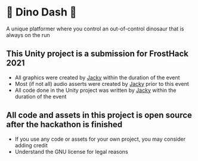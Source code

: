 # 🦕 Dino Dash 🦕
A unique platformer where you control an out-of-control dinosaur that is always on the run

## This Unity project is a submission for FrostHack 2021
* All graphics were created by [Jacky](https://github.com/m-a-s-h-e-d) within the duration of the event
* Most (if not all) audio asserts were created by [Jacky](https://github.com/m-a-s-h-e-d) prior to this event
* All code done in the Unity project was written by [Jacky](https://github.com/m-a-s-h-e-d) within the duration of the event

## All code and assets in this project is open source after the hackathon is finished
* If you use any code or assets for your own project, you may consider adding credit
* Understand the GNU license for legal reasons
